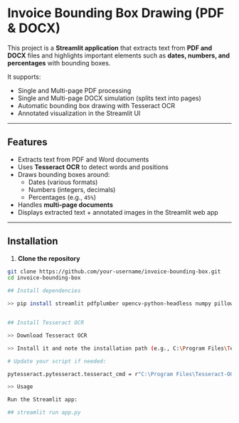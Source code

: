 # Invoice Bounding Box Drawing (PDF & DOCX)

This project is a **Streamlit application** that extracts text from **PDF and DOCX** files and highlights important elements such as **dates, numbers, and percentages** with bounding boxes.  

It supports:
-  Single and Multi-page PDF processing  
-  Single and Multi-page DOCX simulation (splits text into pages)  
-  Automatic bounding box drawing with Tesseract OCR  
-  Annotated visualization in the Streamlit UI  

---

## Features

- Extracts text from PDF and Word documents
- Uses **Tesseract OCR** to detect words and positions
- Draws bounding boxes around:
  - Dates (various formats)
  - Numbers (integers, decimals)
  - Percentages (e.g., `45%`)
- Handles **multi-page documents**
- Displays extracted text + annotated images in the Streamlit web app

---

## Installation

1. **Clone the repository**

```bash
git clone https://github.com/your-username/invoice-bounding-box.git
cd invoice-bounding-box

## Install dependencies

>> pip install streamlit pdfplumber opencv-python-headless numpy pillow python-docx pytesseract


## Install Tesseract OCR

>> Download Tesseract OCR

>> Install it and note the installation path (e.g., C:\Program Files\Tesseract-OCR\tesseract.exe).

# Update your script if needed:

pytesseract.pytesseract.tesseract_cmd = r"C:\Program Files\Tesseract-OCR\tesseract.exe"

>> Usage

Run the Streamlit app:

## streamlit run app.py
